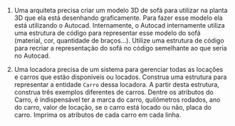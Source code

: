 1. Uma arquiteta precisa criar um modelo 3D de sofá para utilizar na planta 3D que ela está desenhando graficamente. Para fazer esse modelo ela está utilizando o Autocad. Internamente, o Autocad internamente utiliza uma estrutura de código para representar esse modelo do sofá (material, cor, quantidade de braços...). Utilize uma estrutura de código para recriar a representação do sofá no código semelhante ao que seria no Autocad.

2. Uma locadora precisa de um sistema para gerenciar todas as locações e carros que estão disponíveis ou locados. Construa uma estrutura para representar a entidade `Carro` dessa locadora. A partir desta estrutura, construa três exemplos diferentes de carros. Dentre os atributos do Carro, é indispensável ter a marca do carro, quilômetros rodados, ano do carro, valor de locação, se o carro está locado ou não, placa do carro. Imprima os atributos de cada carro em cada linha.


